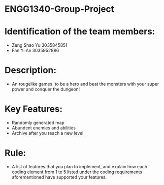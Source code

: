 # ENGG1340-Group-Project
# Identification of the team members:
- Zeng Shao Yu 3035845851
- Fan Yi An 3035952886
# Description:
- An rougelike games: to be a hero and beat the monsters with your super power and conquer the dungeon!
# Key Features:
- Randomly generated map
- Abundent enemies and abilities
- Archive after you reach a new level
# Rule:
- A list of features that you plan to implement, and explain how each coding element from 1 to 5 listed under the coding requirements aforementioned have supported your features.
